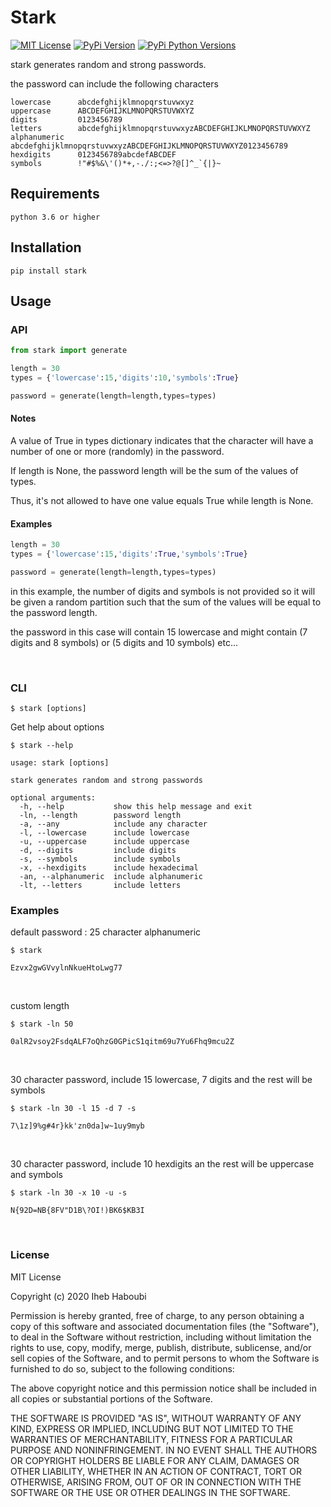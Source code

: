 # Stark

[![MIT License](https://img.shields.io/apm/l/atomic-design-ui?color=blue)](https://github.com/tterb/atomic-design-ui/blob/master/LICENSEs)
[![PyPi Version](https://img.shields.io/pypi/v/stark.svg)](https://pypi.org/project/stark/)
[![PyPi Python Versions](https://img.shields.io/badge/python-3.6%7C%203.7%20%7C%203.8-blue)](https://pypi.org/project/stark)

stark generates random and strong passwords.

the password can include the following characters

```
lowercase      abcdefghijklmnopqrstuvwxyz
uppercase      ABCDEFGHIJKLMNOPQRSTUVWXYZ
digits         0123456789
letters        abcdefghijklmnopqrstuvwxyzABCDEFGHIJKLMNOPQRSTUVWXYZ
alphanumeric   abcdefghijklmnopqrstuvwxyzABCDEFGHIJKLMNOPQRSTUVWXYZ0123456789
hexdigits      0123456789abcdefABCDEF
symbols        !"#$%&\'()*+,-./:;<=>?@[]^_`{|}~
```

## Requirements

```
python 3.6 or higher
```

## Installation

```
pip install stark
```

## Usage

### API

```python
from stark import generate

length = 30
types = {'lowercase':15,'digits':10,'symbols':True}

password = generate(length=length,types=types)
```

#### Notes

A value of True in types dictionary indicates that the character
will have a number of one or more (randomly) in the password.

If length is None, the password length
will be the sum of the values of types.

Thus, it's not allowed to have one value equals True
while length is None.

#### Examples

```python
length = 30
types = {'lowercase':15,'digits':True,'symbols':True}

password = generate(length=length,types=types)
```

in this example, the number of digits and symbols is not provided so it will be given a random partition such that the sum of the values will be equal to the password length.

the password in this case will contain 15 lowercase and might contain (7 digits and 8 symbols) or (5 digits and 10 symbols) etc...

<br>

### CLI

```
$ stark [options]
```

Get help about options

```
$ stark --help

usage: stark [options]

stark generates random and strong passwords

optional arguments:
  -h, --help           show this help message and exit
  -ln, --length        password length
  -a, --any            include any character
  -l, --lowercase      include lowercase
  -u, --uppercase      include uppercase
  -d, --digits         include digits
  -s, --symbols        include symbols
  -x, --hexdigits      include hexadecimal
  -an, --alphanumeric  include alphanumeric
  -lt, --letters       include letters

```

### Examples

default password : 25 character alphanumeric

```
$ stark

Ezvx2gwGVvylnNkueHtoLwg77
```

<br>

custom length

```
$ stark -ln 50

0alR2vsoy2FsdqALF7oQhzG0GPicS1qitm69u7Yu6Fhq9mcu2Z
```

<br>

30 character password, include 15 lowercase, 7 digits and the rest will be symbols

```
$ stark -ln 30 -l 15 -d 7 -s

7\1z]9%g#4r}kk'zn0da]w~1uy9myb
```

<br>

30 character password, include 10 hexdigits an the rest will be uppercase and symbols

```
$ stark -ln 30 -x 10 -u -s

N{92D=NB{8FV"D1B\?OI!)BK6$KB3I
```

<br>

### License


MIT License

Copyright (c) 2020 Iheb Haboubi

Permission is hereby granted, free of charge, to any person obtaining a copy
of this software and associated documentation files (the "Software"), to deal
in the Software without restriction, including without limitation the rights
to use, copy, modify, merge, publish, distribute, sublicense, and/or sell
copies of the Software, and to permit persons to whom the Software is
furnished to do so, subject to the following conditions:

The above copyright notice and this permission notice shall be included in all
copies or substantial portions of the Software.

THE SOFTWARE IS PROVIDED "AS IS", WITHOUT WARRANTY OF ANY KIND, EXPRESS OR
IMPLIED, INCLUDING BUT NOT LIMITED TO THE WARRANTIES OF MERCHANTABILITY,
FITNESS FOR A PARTICULAR PURPOSE AND NONINFRINGEMENT. IN NO EVENT SHALL THE
AUTHORS OR COPYRIGHT HOLDERS BE LIABLE FOR ANY CLAIM, DAMAGES OR OTHER
LIABILITY, WHETHER IN AN ACTION OF CONTRACT, TORT OR OTHERWISE, ARISING FROM,
OUT OF OR IN CONNECTION WITH THE SOFTWARE OR THE USE OR OTHER DEALINGS IN THE
SOFTWARE.

